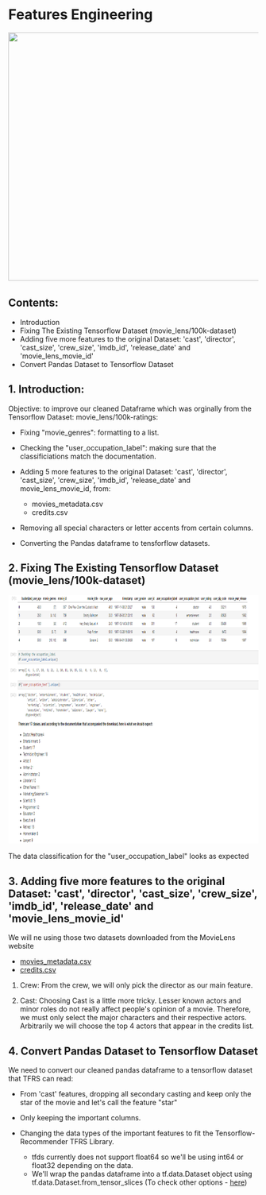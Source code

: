 # Features Engineering

<p align="center">
  <img width="1000" height="500" src="https://www.ismiletechnologies.com/wp-content/uploads/2021/09/Feature-Engineering-in-machine-learning.png">
</p>

## Contents:
 
 * Introduction
 * Fixing The Existing Tensorflow Dataset (movie_lens/100k-dataset)
 * Adding five more features to the original Dataset: 'cast', 'director', 'cast_size', 'crew_size', 'imdb_id', 'release_date' and 'movie_lens_movie_id'
 * Convert Pandas Dataset to Tensorflow Dataset


## 1. Introduction: 

Objective: to improve our cleaned Dataframe which was orginally from the Tensorflow Dataset: movie_lens/100k-ratings:

- Fixing "movie_genres": formatting to a list.

- Checking the "user_occupation_label": making sure that the classificiations match the documentation.

- Adding 5 more features to the original Dataset: 'cast', 'director', 'cast_size', 'crew_size', 'imdb_id', 'release_date' and movie_lens_movie_id, from:

    - movies_metadata.csv
    - credits.csv
    
- Removing all special characters or letter accents from certain columns.

- Converting the Pandas dataframe to tensforflow datasets.

## 2. Fixing The Existing Tensorflow Dataset (movie_lens/100k-dataset)

 <p align="center">
  <img width="1000" height="500" src="https://raw.githubusercontent.com/mohamedziane/Movie-Recommendation-System-TensorflowRS/main/images/classes.png">
</p>

The data classification for the "user_occupation_label" looks as expected


## 3. Adding five more features to the original Dataset: 'cast', 'director', 'cast_size', 'crew_size', 'imdb_id', 'release_date' and 'movie_lens_movie_id'

We will ne using those two datasets downloaded from the MovieLens website

- [movies_metadata.csv](https://grouplens.org/datasets/movielens/)
- [credits.csv](https://grouplens.org/datasets/movielens/)

1. Crew: From the crew, we will only pick the director as our main feature.

2. Cast: Choosing Cast is a little more tricky. Lesser known actors and minor roles do not really affect people's opinion of a movie. Therefore, we must only select the major characters and their respective actors. Arbitrarily we will choose the top 4 actors that appear in the credits list.

## 4. Convert Pandas Dataset to Tensorflow Dataset

We need to convert our cleaned pandas dataframe to a tensorflow dataset that TFRS can read:

- From 'cast' features, dropping all secondary casting and keep only the star of the movie and let's call the feature "star"

- Only keeping the important columns.

- Changing the data types of the important features to fit the Tensorflow-Recommender TFRS Library.

    - tfds currently does not support float64 so we'll be using int64 or float32 depending on the data.
    - We'll wrap the pandas dataframe into a tf.data.Dataset object using tf.data.Dataset.from_tensor_slices 
    (To check other options - [here]('https://www.srijan.net/resources/blog/building-a-high-performance-data-pipeline-with-tensorflow#gs.f33srf'))



